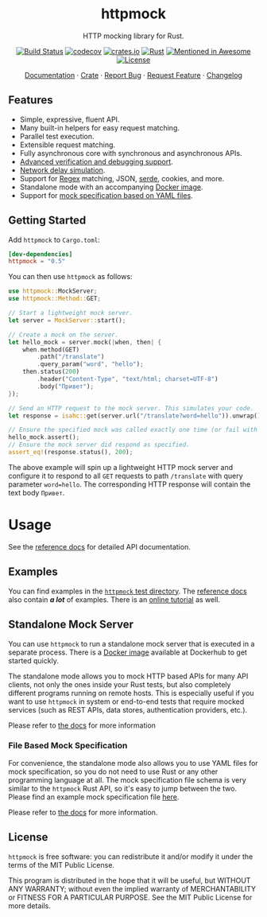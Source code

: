 <div align="center">
<h1>httpmock</h1>
</div>

<p align="center">HTTP mocking library for Rust.</p>
<div align="center">
    
[![Build Status](https://dev.azure.com/alexliesenfeld/httpmock/_apis/build/status/alexliesenfeld.httpmock?branchName=master)](https://dev.azure.com/alexliesenfeld/httpmock/_build/latest?definitionId=2&branchName=master)
[![codecov](https://codecov.io/gh/alexliesenfeld/httpmock/branch/master/graph/badge.svg)](https://codecov.io/gh/alexliesenfeld/httpmock)
[![crates.io](https://img.shields.io/crates/d/httpmock.svg)](https://crates.io/crates/httpmock)
[![Rust](https://img.shields.io/badge/rust-1.46%2B-blue.svg?maxAge=3600)](https://github.com/rust-lang/rust/blob/master/RELEASES.md#version-1460-2020-08-27)
[![Mentioned in Awesome](https://camo.githubusercontent.com/e5d3197f63169393ee5695f496402136b412d5e3b1d77dc5aa80805fdd5e7edb/68747470733a2f2f617765736f6d652e72652f6d656e74696f6e65642d62616467652e737667)](https://github.com/rust-unofficial/awesome-rust#testing)
[![License](https://img.shields.io/github/license/alexliesenfeld/httpmock.svg)](LICENSE)
	
</div>

<p align="center">
    <a href="https://docs.rs/httpmock/">Documentation</a>
    ·
    <a href="https://crates.io/crates/httpmock">Crate</a>
    ·
    <a href="https://github.com/alexliesenfeld/httpmock/issues">Report Bug</a>
    ·
    <a href="https://github.com/alexliesenfeld/httpmock/issues">Request Feature</a>
    ·
    <a href="https://github.com/alexliesenfeld/httpmock/blob/master/CHANGELOG.md">Changelog</a>
</p>

## Features

* Simple, expressive, fluent API.
* Many built-in helpers for easy request matching.
* Parallel test execution.
* Extensible request matching.
* Fully asynchronous core with synchronous and asynchronous APIs.
* [Advanced verification and debugging support](https://dev.to/alexliesenfeld/rust-http-testing-with-httpmock-2mi0#verification).
* [Network delay simulation](https://github.com/alexliesenfeld/httpmock/blob/master/tests/examples/delay_tests.rs).
* Support for [Regex](https://docs.rs/regex/) matching, JSON, [serde](https://crates.io/crates/serde), cookies, and more.
* Standalone mode with an accompanying [Docker image](https://hub.docker.com/r/alexliesenfeld/httpmock).
* Support for [mock specification based on YAML files](https://github.com/alexliesenfeld/httpmock/tree/develop#file-based-mock-specification).

## Getting Started
Add `httpmock` to `Cargo.toml`:

```toml
[dev-dependencies]
httpmock = "0.5"
```
You can then use `httpmock` as follows:
```rust
use httpmock::MockServer;
use httpmock::Method::GET;

// Start a lightweight mock server.
let server = MockServer::start();

// Create a mock on the server.
let hello_mock = server.mock(|when, then| {
    when.method(GET)
        .path("/translate")
        .query_param("word", "hello");
    then.status(200)
        .header("Content-Type", "text/html; charset=UTF-8")
        .body("Привет");
});

// Send an HTTP request to the mock server. This simulates your code.
let response = isahc::get(server.url("/translate?word=hello")).unwrap();

// Ensure the specified mock was called exactly one time (or fail with a detailed error description).
hello_mock.assert();
// Ensure the mock server did respond as specified.
assert_eq!(response.status(), 200);
```

The above example will spin up a lightweight HTTP mock server and configure it to respond to all `GET` requests 
to path `/translate` with query parameter `word=hello`. The corresponding HTTP response will contain the text body 
`Привет`.

# Usage
See the [reference docs](https://docs.rs/httpmock/) for detailed API documentation.

## Examples
You can find examples in the 
[`httpmock` test directory](https://github.com/alexliesenfeld/httpmock/blob/master/tests/). 
The [reference docs](https://docs.rs/httpmock/) also contain _**a lot**_ of examples. There is an [online tutorial](https://dev.to/alexliesenfeld/rust-http-testing-with-httpmock-2mi0) as well. 

## Standalone Mock Server
You can use `httpmock` to run a standalone mock server that is executed in a separate process. There is a 
[Docker image](https://hub.docker.com/r/alexliesenfeld/httpmock) available at Dockerhub to get started quickly.

The standalone mode allows you to mock HTTP based APIs for many API clients, not only the ones 
inside your Rust tests, but also completely different programs running on remote hosts. 
This is especially useful if you want to use `httpmock` in system or end-to-end tests that require mocked services 
(such as REST APIs, data stores, authentication providers, etc.).

Please refer to [the docs](https://docs.rs/httpmock/0.5.8/httpmock/#standalone-mode) for more information

### File Based Mock Specification
For convenience, the standalone mode also allows you to use YAML files for mock specification, so you do not need to
use Rust or any other programming language at all. The mock specification file schema is very similar to the `httpmock` 
Rust API, so it's easy to jump between the two. Please find an example mock specification file 
[here](https://github.com/alexliesenfeld/httpmock/blob/master/tests/resources/static_yaml_mock.yaml). 

Please refer to [the docs](https://github.com/alexliesenfeld/httpmock/blob/master/src/lib.rs#L185-L201) 
for more information.

## License
`httpmock` is free software: you can redistribute it and/or modify it under the terms of the MIT Public License.
 
This program is distributed in the hope that it will be useful, but WITHOUT ANY WARRANTY; without even the implied 
warranty of MERCHANTABILITY or FITNESS FOR A PARTICULAR PURPOSE. See the MIT Public License for more details.
